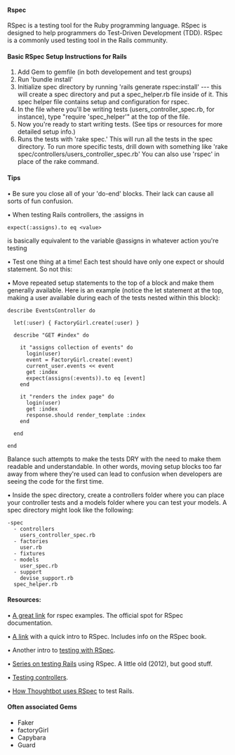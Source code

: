 #### Rspec
RSpec is a testing tool for the Ruby programming language. RSpec is designed to help programmers do Test-Driven Development (TDD). RSpec is a commonly used testing tool in the Rails community.

#### Basic RSpec Setup Instructions for Rails
1. Add Gem to gemfile (in both developement and test groups)
2. Run 'bundle install'
3. Initialize spec directory by running 'rails generate rspec:install' --- this will create a spec directory and put a spec_helper.rb file inside of it. This spec helper file contains setup and configuration for rspec.
4. In the file where you'll be writing tests (users_controller_spec.rb, for instance), type "require 'spec_helper'" at the top of the file.
5. Now you're ready to start writing tests. (See tips or resources for more detailed setup info.)
6. Runs the tests with 'rake spec.' This will run all the tests in the spec directory. To run more specific tests, drill down with something like 'rake spec/controllers/users_controller_spec.rb' You can also use 'rspec' in place of the rake command.



#### Tips
• Be sure you close all of your 'do-end' blocks. Their lack can cause all sorts of fun confusion.


• When testing Rails controllers, the :assigns in 

```
expect(:assigns).to eq <value>
```

is basically equivalent to the variable @assigns in whatever action you're testing

• Test one thing at a time! Each test should have only one expect or should statement. So not this:

• Move repeated setup statements to the top of a block and make them generally available. Here is an example (notice the let statement at the top, making a user available during each of the tests nested within this block): 

```
describe EventsController do
  
  let(:user) { FactoryGirl.create(:user) }

  describe "GET #index" do

    it "assigns collection of events" do
      login(user)
      event = FactoryGirl.create(:event)
      current_user.events << event
      get :index
      expect(assigns(:events)).to eq [event]
    end

    it "renders the index page" do
      login(user)
      get :index
      response.should render_template :index
    end

  end

end
```

Balance such attempts to make the tests DRY with the need to make them readable and understandable. In other words, moving setup blocks too far away from where they're used can lead to confusion when developers are seeing the code for the first time.

• Inside the spec directory, create a controllers folder where you can place your controller tests and a models folder where you can test your models. A spec directory might look like the following:

```
-spec
  - controllers
    users_controller_spec.rb
  - factories
    user.rb
  - fixtures
  - models
    user_spec.rb
  - support
    devise_support.rb
  spec_helper.rb
```


#### Resources:
• [A great link](https://relishapp.com/rspec) for rspec examples. The official spot for RSpec documentation.

• [A link](http://rspec.info) with a quick intro to RSpec. Includes info on the RSpec book.

• Another intro to [testing with RSpec](http://blog.teamtreehouse.com/an-introduction-to-rspec).

• [Series on testing Rails](http://everydayrails.com/2012/03/12/testing-series-intro.html (a little outdate, but awesome)) using RSpec. A little old (2012), but good stuff. 

• [Testing controllers](http://everydayrails.com/2012/04/07/testing-series-rspec-controllers.html).

• [How Thoughtbot uses RSpec](http://robots.thoughtbot.com/how-we-test-rails-applications) to test Rails.


#### Often associated Gems
+ Faker
+ factoryGirl
+ Capybara
+ Guard


